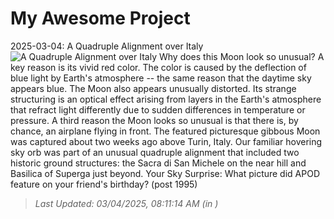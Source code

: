 # My Awesome Project

<!-- APOD Start -->
2025-03-04: A Quadruple Alignment over Italy
![A Quadruple Alignment over Italy](https://apod.nasa.gov/apod/image/2503/QuadMoon_Minato_960.jpg)
Why does this Moon look so unusual?  A key reason is its vivid red color. The color is caused by the deflection of blue light by Earth's atmosphere -- the same reason that the daytime sky appears blue.  The Moon also appears unusually distorted.  Its strange structuring is an optical effect arising from layers in the Earth's atmosphere that refract light differently due to sudden differences in temperature or pressure.  A third reason the Moon looks so unusual is that there is, by chance, an airplane flying in front. The featured picturesque gibbous Moon was captured about two weeks ago above Turin, Italy. Our familiar hovering sky orb was part of an unusual quadruple alignment that included two historic ground structures: the Sacra di San Michele on the near hill and Basilica of Superga just beyond.   Your Sky Surprise: What picture did APOD feature on your friend's birthday? (post 1995)
> _Last Updated: 03/04/2025, 08:11:14 AM (in )_
<!-- APOD End -->
